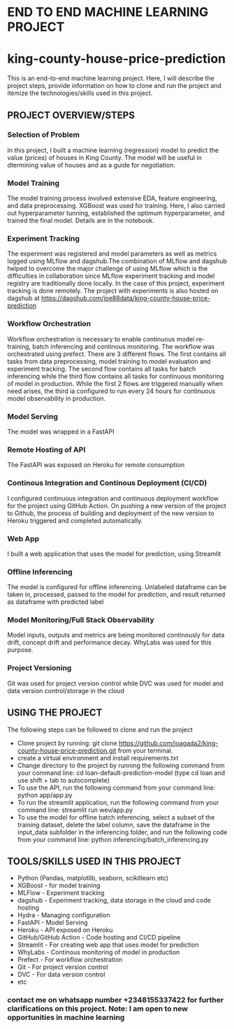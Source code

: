 # END TO END MACHINE LEARNING PROJECT
# king-county-house-price-prediction
This is an end-to-end machine learning project. Here, I will describe the project steps, provide information on how to clone and run the project and itemize the technologies/skills used in this project.
## PROJECT OVERVIEW/STEPS
### Selection of Problem
In this project, I built a machine learning (regression) model to predict the value (prices) of houses in King County. The model will be useful in dtermining value of houses and as a guide for negotiation. 
### Model Training
The model training process involved extensive EDA, feature engineering, and data preprocessing. XGBoost was used for training. Here, I also carried out hyperparameter tunning, established the optimum hyperparameter, and trained the final model. Details are in the notebook.
### Experiment Tracking
The experiment was registered and model parameters as well as metrics logged using MLflow and dagshub.The combination of MLflow and dagshub helped to overcome the major challenge of using MLflow which is the difficulties in collaboration since MLflow experiment tracking and model registry are traditionally done locally. In the case of this project, experiment tracking is done remotely. The project with experiments is also hosted on dagshub at https://dagshub.com/joe88data/king-county-house-price-prediction
### Workflow Orchestration
Workflow orchestration is necessary to enable continuous model re-training, batch inferencing and continous monitoring. The workflow was orchestrated using prefect. There are 3 different flows. The first contains all tasks from data preprocessing, model training to model evaluation and experiment tracking. The second flow contains all tasks for batch inferencing while the third flow contains all tasks for continuous monitoring of model in production. While the first 2 flows are triggered manually when need arises, the third ia configured to run every 24 hours for continuous model observability in production.
### Model Serving
The model was wrapped in a FastAPI
### Remote Hosting of API
The FastAPI was exposed on Heroku for remote consumption
### Continous Integration and Continous Deployment (CI/CD)
I configured continuous integration and continuous deployment workflow for the project using GitHub Action. On pushing a new version of the project to Github, the process of building and deployment of the new version to Heroku triggered and completed automatically.
### Web App
I built a web application that uses the model for prediction, using Streamlit
### Offline Inferencing
The model is configured for offline inferencing. Unlabeled dataframe can be taken in, processed, passed to the model for prediction, and result returned as dataframe with predicted label
### Model Monitoring/Full Stack Observability
Model inputs, outputs and metrics are being monitored continously for data drift, concept drift and performance decay. WhyLabs was used for this purpose.
### Project Versioning
Git was used for project version control while DVC was used for model and data version control/storage in the cloud
## USING THE PROJECT
The following steps can be followed to clone and run the project
 -   Clone project by running: git clone https://github.com/joagada2/king-county-house-price-prediction.git from your terminal.
 -   create a virtual environment and install requirements.txt
 -   Change directory to the project by running the following command from your command line: cd loan-default-prediction-model (type cd loan and use shift + tab to autocomplete)
 -  To use the API, run the following command from your command line: python app/app.py
 -  To run the streamlit application, run the following command from your command line: streamlit run wev/app.py
 -  To use the model for offline batch inferencing, select a subset of the training dataset, delete the label column, save the dataframe in the input_data subfolder in the inferencing folder, and run the following code from your command line: python inferencing/batch_inferencing.py
 ## TOOLS/SKILLS USED IN THIS PROJECT
  - Python (Pandas, matplotlib, seaborn, scikitlearn etc)
  - XGBoost - for model training
  - MLFlow - Experiment tracking
  - dagshub - Experiment tracking, data storage in the cloud and code hosting
  - Hydra - Managing configuration
  - FastAPI - Model Serving
  - Heroku - API exposed on Heroku
  - GitHub/GitHub Action - Code hosting and CI/CD pipeline
  - Streamlit - For creating web app that uses model for prediction
  - WhyLabs - Continous monitoring of model in production
  - Prefect - For workflow orchestration
  - Git - For project version control
  - DVC - For data version control
  - etc
### contact me on whatsapp number +2348155337422 for further clarifications on this project. Note: I am open to new opportunities in machine learning
